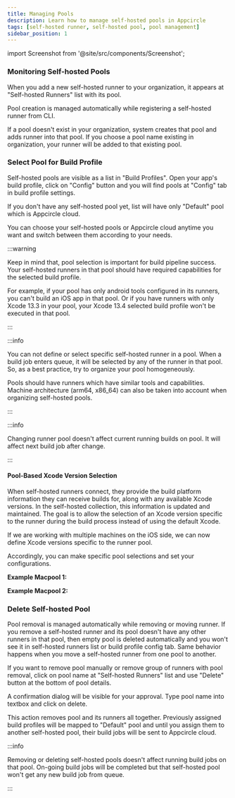 ```yaml
---
title: Managing Pools
description: Learn how to manage self-hosted pools in Appcircle
tags: [self-hosted runner, self-hosted pool, pool management]
sidebar_position: 1
---
```


import Screenshot from '@site/src/components/Screenshot';

### Monitoring Self-hosted Pools

When you add a new self-hosted runner to your organization, it appears at "Self-hosted Runners" list with its pool.

<Screenshot url='https://cdn.appcircle.io/docs/assets/self-hosted-runner-runners-selected-runner-01.png' />

Pool creation is managed automatically while registering a self-hosted runner from CLI.

If a pool doesn't exist in your organization, system creates that pool and adds runner into that pool. If you choose a pool name existing in organization, your runner will be added to that existing pool.

### Select Pool for Build Profile

Self-hosted pools are visible as a list in "Build Profiles". Open your app's build profile, click on "Config" button and you will find pools at "Config" tab in build profile settings.

<Screenshot url='https://cdn.appcircle.io/docs/assets/self-hosted-runner-config-pool-list-01.png' />

If you don't have any self-hosted pool yet, list will have only "Default" pool which is Appcircle cloud.

You can choose your self-hosted pools or Appcircle cloud anytime you want and switch between them according to your needs.

:::warning

Keep in mind that, pool selection is important for build pipeline success. Your self-hosted runners in that pool should have required capabilities for the selected build profile.

For example, if your pool has only android tools configured in its runners, you can't build an iOS app in that pool. Or if you have runners with only Xcode 13.3 in your pool, your Xcode 13.4 selected build profile won't be executed in that pool.

:::

:::info

You can not define or select specific self-hosted runner in a pool. When a build job enters queue, it will be selected by any of the runner in that pool. So, as a best practice, try to organize your pool homogeneously.

Pools should have runners which have similar tools and capabilities. Machine architecture (arm64, x86_64) can also be taken into account when organizing self-hosted pools.

:::

:::info

Changing runner pool doesn't affect current running builds on pool. It will affect next build job after change.

:::

#### Pool-Based Xcode Version Selection

When self-hosted runners connect, they provide the build platform information they can receive builds for, along with any available Xcode versions. In the self-hosted collection, this information is updated and maintained. The goal is to allow the selection of an Xcode version specific to the runner during the build process instead of using the default Xcode.

If we are working with multiple machines on the iOS side, we can now define Xcode versions specific to the runner pool.

Accordingly, you can make specific pool selections and set your configurations.

<b>Example Macpool 1:</b>

<Screenshot url='https://cdn.appcircle.io/docs/assets/macpool1.png' />

<b> Example Macpool 2:</b>

<Screenshot url='https://cdn.appcircle.io/docs/assets/macpool2.png' />

### Delete Self-hosted Pool

Pool removal is managed automatically while removing or moving runner. If you remove a self-hosted runner and its pool doesn't have any other runners in that pool, then empty pool is deleted automatically and you won't see it in self-hosted runners list or build profile config tab. Same behavior happens when you move a self-hosted runner from one pool to another.

If you want to remove pool manually or remove group of runners with pool removal, click on pool name at "Self-hosted Runners" list and use "Delete" button at the bottom of pool details.

<Screenshot url='https://cdn.appcircle.io/docs/assets/self-hosted-runner-pool-detail-01.png' />

A confirmation dialog will be visible for your approval. Type pool name into textbox and click on delete.

This action removes pool and its runners all together. Previously assigned build profiles will be mapped to "Default" pool and until you assign them to another self-hosted pool, their build jobs will be sent to Appcircle cloud.

:::info

Removing or deleting self-hosted pools doesn't affect running build jobs on that pool. On-going build jobs will be completed but that self-hosted pool won't get any new build job from queue.

:::
